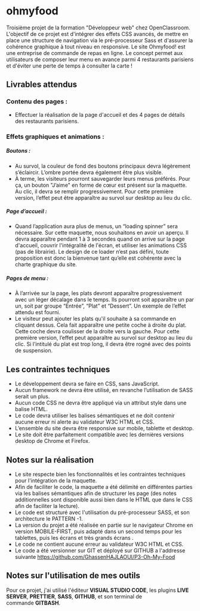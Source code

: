 # ohmyfood
Troisième projet de la formation "Développeur web" chez OpenClassroom. L'objectif de ce projet est d'intégrer des effets CSS avancés, de mettre en place une structure de navigation via le pré-processeur Sass et d'assurer la cohérence graphique à tout niveau en responsive.
Le site  Ohmyfood! est une entreprise de commande de repas en ligne. Le concept permet aux utilisateurs de composer leur menu en avance parmi 4 restaurants parisiens et d'éviter une perte de temps à consulter la carte !

## Livrables attendus

### Contenu des pages :

- Effectuer la réalisation de la page d'accueil et des 4 pages de détails des restaurants parisiens.
 
### Effets graphiques et animations :

##### Boutons :

- Au survol, la couleur de fond des boutons principaux devra légèrement s’éclaircir. L’ombre portée devra également être plus visible. 
- À terme, les visiteurs pourront sauvegarder leurs menus préférés. Pour ça, un bouton "J’aime" en forme de cœur est présent sur la maquette. Au clic, il devra se remplir progressivement. Pour cette première version, l’effet peut être apparaître au survol sur desktop au lieu du clic. 

##### Page d’accueil :

- Quand l’application aura plus de menus, un “loading spinner” sera nécessaire. Sur cette maquette, nous souhaitons en avoir un aperçu. Il devra apparaître pendant 1 à 3 secondes quand on arrive sur la page d'accueil, couvrir l'intégralité de l'écran, et utiliser les animations CSS (pas de librairie). Le design de ce loader n’est pas défini, toute proposition est donc la bienvenue tant qu’elle est cohérente avec la charte graphique du site.
 
##### Pages de menu :

- À l’arrivée sur la page, les plats devront apparaître progressivement avec un léger décalage dans le temps. Ils pourront soit apparaître un par un, soit par groupe “Entrée”, “Plat” et “Dessert”. Un exemple de l’effet attendu est fourni.
- Le visiteur peut ajouter les plats qu'il souhaite à sa commande en cliquant dessus. Cela fait apparaître une petite coche à droite du plat. Cette coche devra coulisser de la droite vers la gauche. Pour cette première version, l’effet peut apparaître au survol sur desktop au lieu du clic. Si l’intitulé du plat est trop long, il devra être rogné avec des points de suspension.

## Les contraintes techniques

- Le développement devra se faire en CSS, sans JavaScript.
- Aucun framework ne devra être utilisé, en revanche l’utilisation de SASS serait un plus. 
- Aucun code CSS ne devra être appliqué via un attribut style dans une balise HTML. 
- Le code devra utiliser les balises sémantiques et ne doit contenir aucune erreur ni alerte au validateur W3C HTML et CSS.
- L’ensemble du site devra être responsive sur mobile, tablette et desktop. 
- Le site doit être parfaitement compatible avec les dernières versions desktop de Chrome et Firefox. 

## Notes sur la réalisation

- Le site respecte bien les fonctionnalités et les contraintes techniques pour l'intégration de la maquette.
- Afin de faciliter le code, la maquette a été délimité en différentes parties via les balises sémantiques afin de structurer les page (des notes additionnelles sont disponible aussi bien dans le HTML que dans le CSS afin de faciliter la lecture).
- Le code est structuré avec l'utilisation du pré-processeur SASS, et son architecture le PATTERN -1.
- La version du projet a été réalisée en partie sur le navigateur Chrome en version MOBILE-FIRST, puis adapté dans un second temps pour les tablettes, puis les écrans et très grands écrans .
- Le code ne contient aucune erreur au validateur W3C HTML et CSS.
- Le code a été versionner sur GIT et déployé sur GITHUB a l'addresse suivante https://github.com/GhassenHAJLAOUI/P3-Oh-My-Food 

## Notes sur l'utilisation de mes outils

Pour ce projet, j'ai utilisé l'éditeur **VISUAL STUDIO CODE**, les plugins **LIVE SERVER**, **PRETTIER**, **SASS**, **GITHUB**, et son terminal de commande **GITBASH**.
